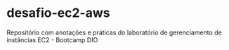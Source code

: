 # desafio-ec2-aws
Repositório com anotações e práticas do laboratório de gerenciamento de instâncias EC2 - Bootcamp DIO

